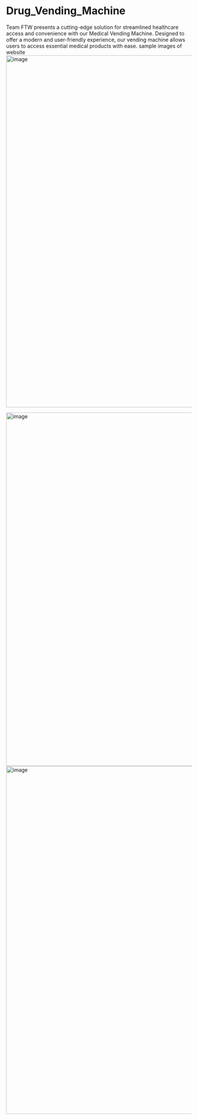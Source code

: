 # Drug_Vending_Machine
Team FTW presents a cutting-edge solution for streamlined healthcare access and convenience with our Medical Vending Machine. Designed to offer a modern and user-friendly experience, our vending machine allows users to access essential medical products with ease.
sample images of website
<img width="956" alt="image" src="https://github.com/BasheerAhmedk/Drug_Vending_Machine/assets/74065809/914dfba2-da00-4373-80c4-8855cc6dcc0f">

<img width="960" alt="image" src="https://github.com/BasheerAhmedk/Drug_Vending_Machine/assets/74065809/3f0d48ca-985b-4144-b36d-b11b6be0148f">

<img width="945" alt="image" src="https://github.com/BasheerAhmedk/Drug_Vending_Machine/assets/74065809/2358359e-5fbc-4e37-bd5a-a1819e608e9f">




